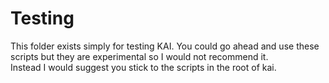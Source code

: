 # Testing

This folder exists simply for testing KAI. You could go ahead and use these scripts but they are experimental so I would not recommend it.\
Instead I would suggest you stick to the scripts in the root of kai.
